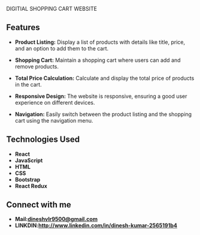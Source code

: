 DIGITIAL SHOPPING CART WEBSITE

## Features

- **Product Listing:** Display a list of products with details like title, price, and an option to add them to the cart.

- **Shopping Cart:** Maintain a shopping cart where users can add and remove products.

- **Total Price Calculation:** Calculate and display the total price of products in the cart.

- **Responsive Design:** The website is responsive, ensuring a good user experience on different devices.

- **Navigation:** Easily switch between the product listing and the shopping cart using the navigation menu.

## Technologies Used

- **React**
- **JavaScript**
- **HTML**
- **CSS**
- **Bootstrap**
- **React Redux**

## Connect with me

- **Mail:dineshvlr9500@gmail.com**
- **LINKDIN:http://www.linkedin.com/in/dinesh-kumar-2565191b4**
